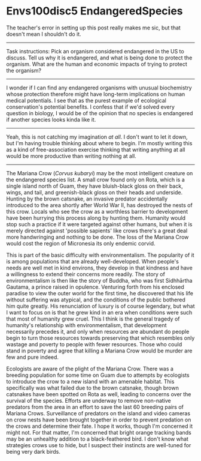 # Envs100disc5 EndangeredSpecies

The teacher's error in setting up this post really makes me sic, but that doesn't mean I shouldn't do it.

---
Task instructions:  Pick an organism considered endangered in the US to discuss.  Tell us why it is endangered, and what is being done to protect the organism.  What are the human and economic impacts of trying to protect the organism?

---
I wonder if I can find any endangered organisms with unusual biochemistry whose protection therefore might have long-term implications on human medical potentials.  I see that as the purest example of ecological conservation's potential benefits.  I confess that if we'd solved every question in biology, I would be of the opinion that no species is endangered if another species looks kinda like it.

---
Yeah, this is not catching my imagination *at all*.  I don't want to let it down, but I'm having trouble thinking about where to begin.  I'm mostly writing this as a kind of free-association exercise thinking that writing anything at all would be more productive than writing nothing at all.

---
The Mariana Crow (*Corvus kubaryi*) may be the most intelligent creature on the endangered species list.  A small crow found only on Rota, which is a single island north of Guam, they have bluish-black gloss on their back, wings, and tail, and greenish-black gloss on their heads and underside.  Hunting by the brown catsnake, an invasive predator accidentally introduced to the area shortly after World War II, has destroyed the nests of this crow.  Locals who see the crow as a worthless barrier to development have been hurrying this process along by hunting them.    Humanity would stop such a practice if it were targeted against other humans, but when it is merely directed against 'possible sapients' like crows there's a great deal more handwringing and nothing to be done.  The loss of the Mariana Crow would cost the region of Micronesia its only endemic corvid.

This is part of the basic difficulty with environmentalism.  The popularity of it is among populations that are already well-developed.  When people's needs are well met in kind environs, they develop in that kindness and have a willingness to extend their concerns more readily.  The story of environmentalism is then like the story of Buddha, who was first Sidhhārtha Gautama, a prince raised in opulence.  Venturing forth from his enclosed paradise to view the outer world for the first time, he discovered that his life without suffering was atypical, and the conditions of the public bothered him quite greatly.  His renunciation of luxury is of course legendary, but what I want to focus on is that he grew kind in an era when conditions were such that most of humanity grew cruel.  This I think is the general tragedy of humanity's relationship with environmentalism, that development necessarily precedes it, and only when resources are abundant do people begin to turn those resources towards preserving that which resembles only wastage and poverty to people with fewer resources.  Those who could stand in poverty and agree that killing a Mariana Crow would be murder are few and pure indeed.

Ecologists are aware of the plight of the Mariana Crow.  There was a breeding population for some time on Guam due to attempts by ecologists to introduce the crow to a new island with an amenable habitat.  This specifically was what failed due to the brown catsnake, though brown catsnakes have been spotted on Rota as well, leading to concerns over the survival of the species.  Efforts are underway to remove non-native predators from the area in an effort to save the last 60 breeding pairs of Mariana Crows.  Surveillance of predators on the island and video cameras on crow nests have been brought together in order to prevent predation on the crows and determine their fate.  I hope it works, though I'm concerned it might not.  For that matter, I'm concerned that bright orange tracking bands may be an unhealthy addition to a black-feathered bird.  I don't know what strategies crows use to hide, but I suspect their instincts are well-tuned for being very dark birds.

